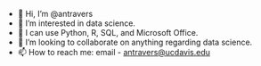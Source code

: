 - 👋 Hi, I’m @antravers
- 👀 I’m interested in data science.
- 🌱 I can use Python, R, SQL, and Microsoft Office.
- 💞️ I’m looking to collaborate on anything regarding data science. 
- 📫 How to reach me: email - antravers@ucdavis.edu

<!---
antravers/antravers is a ✨ special ✨ repository because its `README.md` (this file) appears on your GitHub profile.
You can click the Preview link to take a look at your changes.
--->
